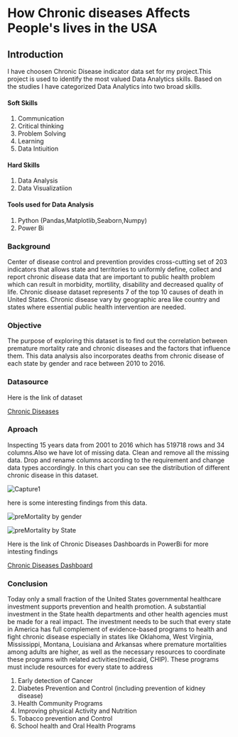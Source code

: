 # How Chronic diseases Affects People's lives in the USA

## Introduction

I have choosen Chronic Disease indicator data set for my project.This project is used to identify the most valued Data Analytics skills. Based on the studies I have categorized Data Analytics into two broad skills.

#### Soft Skills
1. Communication
2. Critical thinking
3. Problem Solving
4. Learning
5. Data Intiuition

#### Hard Skills
1. Data Analysis
2. Data Visualizatiion

#### Tools used for Data Analysis
1. Python (Pandas,Matplotlib,Seaborn,Numpy) 
2. Power Bi

### Background

Center of disease control and prevention provides cross-cutting set of 203 indicators that allows state and territories to uniformly define, collect and report chronic disease data that are important to public health problem which can result in morbidity, mortility, disability and decreased quality of life. Chronic disease dataset represents 7 of the top 10 causes of death in United States. Chronic disease vary by geographic area like country and states where essential public health intervention are needed.

### Objective

The purpose of exploring this dataset is to find out the correlation between premature mortality rate and chronic diseases and the factors that influence them.
This data analysis also incorporates deaths from chronic disease of each state by gender and race between 2010 to 2016.

### Datasource

Here is the link of dataset

[Chronic Diseases](https://chronicdata.cdc.gov/Chronic-Disease-Indicators/U-S-Chronic-Disease-Indicators-CDI-/g4ie-h725)


### Aproach

Inspecting 15 years data from 2001 to 2016 which has 519718 rows and 34 columns.Also we have lot of missing data.
Clean and remove all the missing data. Drop and rename columns according to the requirement and change data types accordingly.
In this chart you can see the distribution of different chronic disease in this dataset.

![Capture1](https://user-images.githubusercontent.com/52731910/71787872-74fbe100-2fe2-11ea-9847-930d4d50876c.PNG)

here is some interesting findings from this data.

![preMortality by gender](https://user-images.githubusercontent.com/52731910/71786631-02373980-2fd3-11ea-93ef-5bcea3641b9a.png)

![preMortality by State](https://user-images.githubusercontent.com/52731910/71787476-f13ff580-2fdd-11ea-8f58-22b7defb065f.png)


Here is the link of Chronic Diseases Dashboards in PowerBi for more intesting findings

[Chronic Diseases Dashboard](https://app.powerbi.com/view?r=eyJrIjoiYWNlMzYyYzAtYTZkNC00NDI4LTkyNzUtNWVkOTBhZTUzZDU4IiwidCI6IjEwMWRhNTg3LTE4NDMtNGY1Mi04YjhhLTE3YjA2OWM2NmQzMyIsImMiOjJ9)

### Conclusion 

Today only a small fraction of the United States governmental healthcare investment supports prevention and health promotion. A substantial investment in the State health departments and other health agencies must be made for a real impact. The investment needs to be such that every state in America has full complement of evidence-based programs to health and fight chronic disease especially in states like Oklahoma, West Virginia, Mississippi, Montana, Louisiana and Arkansas where premature mortalities among adults are higher, as well as the necessary resources to coordinate these programs with related activities(medicaid, CHIP). These programs must include resources for every state to address
1. Early detection of Cancer
2. Diabetes Prevention and Control (including prevention of kidney disease)
3. Health Community Programs
4. Improving physical Activity and Nutrition
5. Tobacco prevention and Control
6. School health and Oral Health Programs

